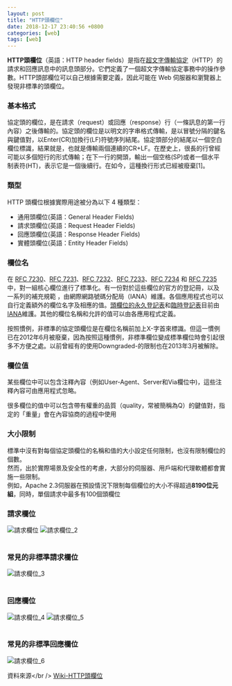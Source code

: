 ```yaml
---
layout: post
title: "HTTP頭欄位"
date: 2018-12-17 23:40:56 +0800
categories: [web]
tags: [web]
---
```


**HTTP頭欄位**（英語：HTTP header fields）是指在[超文字傳輸協定](https://www.wikiwand.com/zh-tw/%E8%B6%85%E6%96%87%E6%9C%AC%E4%BC%A0%E8%BE%93%E5%8D%8F%E8%AE%AE)（HTTP）的請求和回應訊息中的訊息頭部分。它們定義了一個超文字傳輸協定事務中的操作參數。HTTP頭部欄位可以自己根據需要定義，因此可能在 Web 伺服器和瀏覽器上發現非標準的頭欄位。

### 基本格式
協定頭的欄位，是在請求（request）或回應（response）行（一條訊息的第一行內容）之後傳輸的。協定頭的欄位是以明文的字串格式傳輸，是以冒號分隔的鍵名與鍵值對，以Enter(CR)加換行(LF)符號序列結尾。協定頭部分的結尾以一個空白欄位標識，結果就是，也就是傳輸兩個連續的CR+LF。在歷史上，很長的行曾經可能以多個短行的形式傳輸；在下一行的開頭，輸出一個空格(SP)或者一個水平制表符(HT)，表示它是一個後續行。在如今，這種換行形式已經被廢棄[1]。

### 類型
HTTP 頭欄位根據實際用途被分為以下 4 種類型：

- 通用頭欄位(英語：General Header Fields)
- 請求頭欄位(英語：Request Header Fields)
- 回應頭欄位(英語：Response Header Fields)
- 實體頭欄位(英語：Entity Header Fields)

### 欄位名
在 [RFC 7230](https://tools.ietf.org/html/rfc7230)、[RFC 7231](https://tools.ietf.org/html/rfc7231)、[RFC 7232](https://tools.ietf.org/html/rfc7232)、[RFC 7233](https://tools.ietf.org/html/rfc7233)、[RFC 7234](https://tools.ietf.org/html/rfc7234) 和 [RFC 7235](https://tools.ietf.org/html/rfc7235) 中，對一組核心欄位進行了標準化。有一份對於這些欄位的官方的登記冊，以及 一系列的補充規範 ，由網際網路號碼分配局（IANA）維護。各個應用程式也可以自行定義額外的欄位名字及相應的值。[頭欄位的永久登記表](http://www.iana.org/assignments/message-headers/message-headers.xml#perm-headers)和[臨時登記表](http://www.iana.org/assignments/message-headers/message-headers.xml#prov-headers)目前由[IANA](https://www.wikiwand.com/zh-tw/IANA)維護。其他的欄位名稱和允許的值可以由各應用程式定義。

按照慣例，非標準的協定頭欄位是在欄位名稱前加上X-字首來標識。但這一慣例已在2012年6月被廢棄，因為按照這種慣例，非標準欄位變成標準欄位時會引起很多不方便之處。以前曾經有的使用Downgraded-的限制也在2013年3月被解除。


### 欄位值
某些欄位中可以包含注釋內容（例如User-Agent、Server和Via欄位中)，這些注釋內容可由應用程式忽略。

很多欄位的值中可以包含帶有權重的品質（quality，常被簡稱為Q）的鍵值對，指定的「重量」會在內容協商的過程中使用

### 大小限制
標準中沒有對每個協定頭欄位的名稱和值的大小設定任何限制，也沒有限制欄位的個數。<br />
然而，出於實際場景及安全性的考慮，大部分的伺服器、用戶端和代理軟體都會實施一些限制。<br />
例如，Apache 2.3伺服器在預設情況下限制每個欄位的大小不得超過**8190位元組**，同時，單個請求中最多有100個頭欄位

### 請求欄位
![請求欄位](https://dyeat.github.io/static/img/2018-12-17/header_1.PNG)
![請求欄位_2](https://dyeat.github.io/static/img/2018-12-17/header_2.PNG)
<br />
<br />
### 常見的非標準請求欄位
![請求欄位_3](https://dyeat.github.io/static/img/2018-12-17/header_3.PNG)
<br />
<br />

### 回應欄位
![請求欄位_4](https://dyeat.github.io/static/img/2018-12-17/header_4.PNG)
![請求欄位_5](https://dyeat.github.io/static/img/2018-12-17/header_5.PNG)
<br />
<br />

### 常見的非標準回應欄位
![請求欄位_6](https://dyeat.github.io/static/img/2018-12-17/header_6.PNG)

資料來源</br />
[Wiki-HTTP頭欄位](https://www.wikiwand.com/zh-tw/HTTP%E5%A4%B4%E5%AD%97%E6%AE%B5#/%E8%AF%B7%E6%B1%82%E5%AD%97%E6%AE%B5)